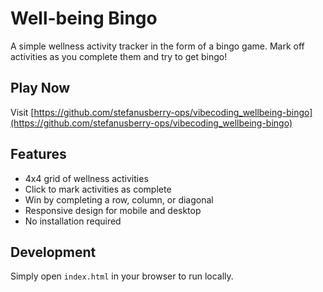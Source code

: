 # Well-being Bingo

A simple wellness activity tracker in the form of a bingo game. Mark off activities as you complete them and try to get bingo!

## Play Now

Visit [https://github.com/stefanusberry-ops/vibecoding_wellbeing-bingo](https://github.com/stefanusberry-ops/vibecoding_wellbeing-bingo)

## Features

- 4x4 grid of wellness activities
- Click to mark activities as complete
- Win by completing a row, column, or diagonal
- Responsive design for mobile and desktop
- No installation required

## Development

Simply open `index.html` in your browser to run locally.